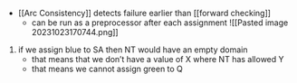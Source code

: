- [[Arc Consistency]] detects failure earlier than [[forward checking]]
	- can be run as a preprocessor after each assignment
![[Pasted image 20231023170744.png]]
1. if we assign blue to SA then NT would have an empty domain
	- that means that we don’t have a value of X where NT has allowed Y
	- that means we cannot assign green to Q